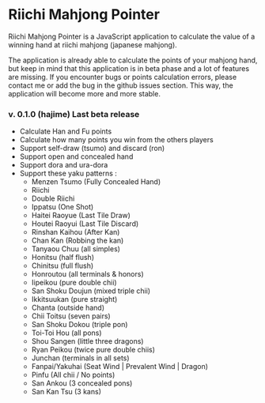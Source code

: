 Riichi Mahjong Pointer
======================

Riichi Mahjong Pointer is a JavaScript application to calculate the value of a winning hand at riichi mahjong (japanese mahjong).

The application is already able to calculate the points of your mahjong hand, but keep in mind that this application is in beta phase and a lot of features are missing. If you encounter bugs or points calculation errors, please contact me or add the bug in the github issues section. This way, the application will become more and more stable.

### v. 0.1.0 (hajime) Last beta release 
* Calculate Han and Fu points
* Calculate how many points you win from the others players
* Support self-draw (tsumo) and discard (ron)
* Support open and concealed hand
* Support dora and ura-dora
* Support these yaku patterns :
    * Menzen Tsumo (Fully Concealed Hand)
    * Riichi
    * Double Riichi
    * Ippatsu (One Shot)
    * Haitei Raoyue (Last Tile Draw)
    * Houtei Raoyui (Last Tile Discard)
    * Rinshan Kaihou (After Kan)
    * Chan Kan (Robbing the kan)
    * Tanyaou Chuu (all simples)
    * Honitsu (half flush)
    * Chinitsu (full flush)
    * Honroutou (all terminals & honors)
    * Iipeikou (pure double chii)
    * San Shoku Doujun (mixed triple chii)
    * Ikkitsuukan (pure straight)
    * Chanta (outside hand)
    * Chii Toitsu (seven pairs)
    * San Shoku Dokou (triple pon)
    * Toi-Toi Hou (all pons)
    * Shou Sangen (little three dragons)
    * Ryan Peikou (twice pure double chiis)
    * Junchan (terminals in all sets)
    * Fanpai/Yakuhai (Seat Wind | Prevalent Wind | Dragon)
    * Pinfu (All chii / No points)
    * San Ankou (3 concealed pons)
    * San Kan Tsu (3 kans)


